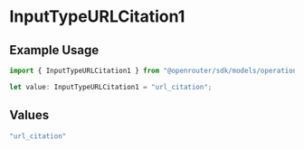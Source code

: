 # InputTypeURLCitation1

## Example Usage

```typescript
import { InputTypeURLCitation1 } from "@openrouter/sdk/models/operations";

let value: InputTypeURLCitation1 = "url_citation";
```

## Values

```typescript
"url_citation"
```